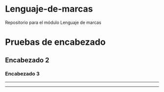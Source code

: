 # Lenguaje-de-marcas
Repositorio para el módulo Lenguaje de marcas


# Pruebas de encabezado
## Encabezado 2
### Encabezado 3
***
***
